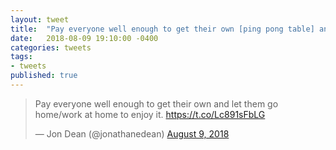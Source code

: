 ```yaml
---
layout: tweet
title:  "Pay everyone well enough to get their own [ping pong table] and let them go home/work at home to enjoy it."
date:   2018-08-09 19:10:00 -0400
categories: tweets
tags:
- tweets
published: true
---
```

<blockquote class="twitter-tweet" data-lang="en"><p lang="en" dir="ltr">Pay everyone well enough to get their own and let them go home/work at home to enjoy it. <a href="https://t.co/Lc891sFbLG">https://t.co/Lc891sFbLG</a></p>&mdash; Jon Dean (@jonathanedean) <a href="https://twitter.com/jonathanedean/status/1027693724988522498?ref_src=twsrc%5Etfw">August 9, 2018</a></blockquote>
<script async src="https://platform.twitter.com/widgets.js" charset="utf-8"></script>
